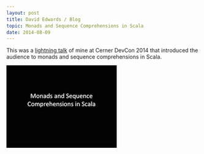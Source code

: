 ```yaml
---
layout: post
title: David Edwards / Blog
topic: Monads and Sequence Comprehensions in Scala
date: 2014-08-09
---
```

This was a [lightning talk](https://www.dropbox.com/s/02snyfa0mdribe7/monads-sequence-comprehensions-scala.pdf?dl=0) of mine at
Cerner DevCon 2014 that introduced the audience to monads and sequence comprehensions in Scala.

[![Monads and Sequence Comprehensions in Scala](/images/monads-sequence-comprehensions-scala.png)](https://www.dropbox.com/s/02snyfa0mdribe7/monads-sequence-comprehensions-scala.pdf?dl=0 "Monads and Sequence Comprehensions in Scala")
